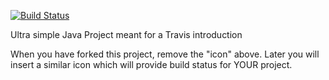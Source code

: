 [![Build Status](https://travis-ci.org/ClausFindinges/travisGettingStarted.svg?branch=master)](https://travis-ci.org/ClausFindinges/travisGettingStarted)

Ultra simple Java Project meant for a Travis introduction

When you have forked this project, remove the "icon" above. Later you will insert a similar icon which will provide build status for YOUR project.

